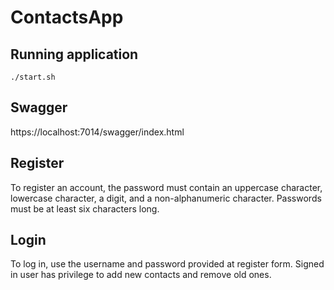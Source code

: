 # ContactsApp
## Running application
`./start.sh`
## Swagger
https://localhost:7014/swagger/index.html
## Register
To register an account, the password must contain an uppercase character, lowercase character, a digit, and a non-alphanumeric character. Passwords must be at least six characters long.
## Login
To log in, use the username and password provided at register form. Signed in user has privilege to add new contacts and remove old ones.

